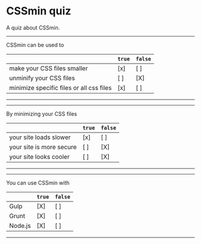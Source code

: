 # CSSmin quiz

A quiz about CSSmin.

---

CSSmin can be used to

|                                                           | `true` | `false` |
| ----------------------------------------------------------| ------ | ------- |
| make your CSS files smaller                               |  [x]   |  [ ]    |
| unminify your CSS files                                   |  [ ]   |  [X]    |
| minimize specific files or all css files                  |  [x]   |  [ ]    |

---

---

By minimizing your CSS files

|                                                           | `true` | `false` |
| ----------------------------------------------------------| ------ | ------- |
| your site loads slower                                    |  [x]   |  [ ]    |
| your site is more secure                                  |  [ ]   |  [X]    |
| your site looks cooler                                    |  [ ]   |  [X]    |

---

---

You can use CSSmin with

|                                                           | `true` | `false` |
| ----------------------------------------------------------| ------ | ------- |
| Gulp                                                      |  [X]   |  [ ]    |
| Grunt                                                     |  [X]   |  [ ]    |
| Node.js                                                   |  [X]   |  [ ]    |

---
